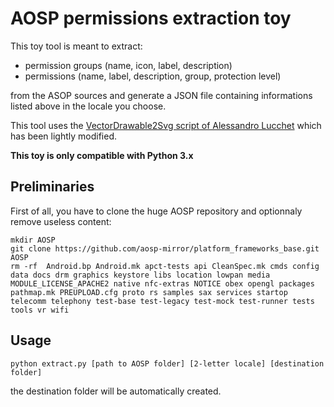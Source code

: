 # AOSP permissions extraction toy
This toy tool is meant to extract:
* permission groups (name, icon, label, description)
* permissions (name, label, description, group, protection level)

from the ASOP sources and generate a JSON file containing informations listed above in the locale you choose. 

This tool uses the [VectorDrawable2Svg script of Alessandro Lucchet](https://gitlab.com/Hyperion777/VectorDrawable2Svg) which has been lightly modified.

**This toy is only compatible with Python 3.x**

## Preliminaries
First of all, you have to clone the huge AOSP repository and optionnaly remove useless content:
```
mkdir AOSP
git clone https://github.com/aosp-mirror/platform_frameworks_base.git AOSP
rm -rf  Android.bp Android.mk apct-tests api CleanSpec.mk cmds config data docs drm graphics keystore libs location lowpan media MODULE_LICENSE_APACHE2 native nfc-extras NOTICE obex opengl packages pathmap.mk PREUPLOAD.cfg proto rs samples sax services startop telecomm telephony test-base test-legacy test-mock test-runner tests tools vr wifi
```

## Usage
```
python extract.py [path to AOSP folder] [2-letter locale] [destination folder]
```
the destination folder will be automatically created.

